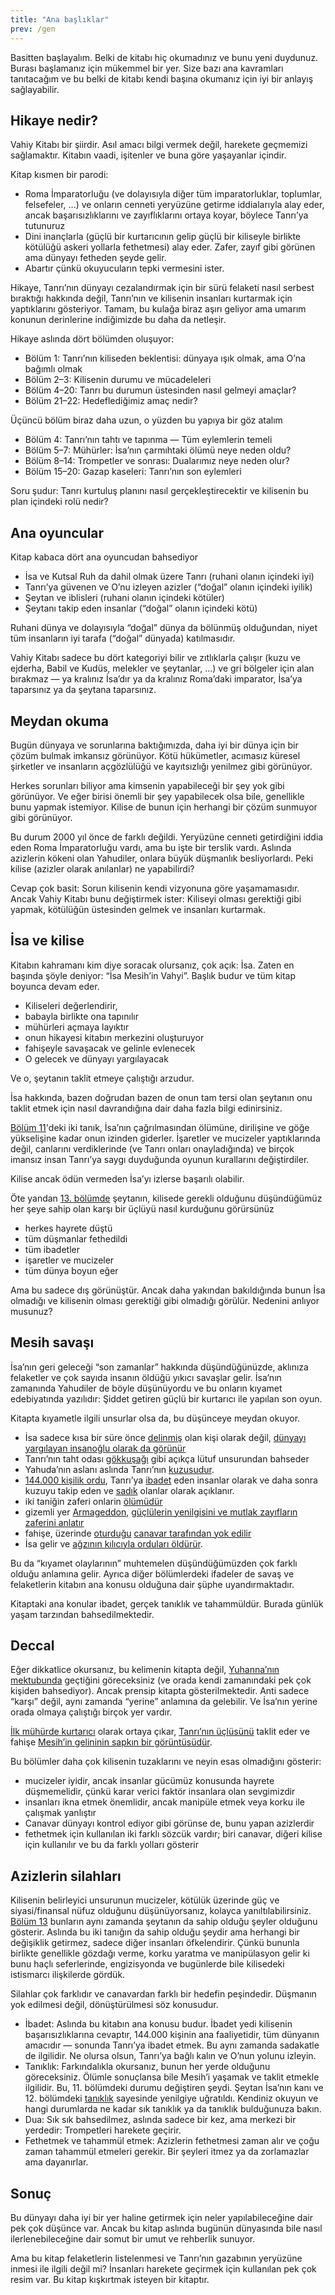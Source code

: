 ```yaml
---
title: "Ana başlıklar"
prev: /gen
---
```



Basitten başlayalım. Belki de kitabı hiç okumadınız ve bunu yeni duydunuz. Burası başlamanız için mükemmel bir yer. Size bazı ana kavramları tanıtacağım ve bu belki de kitabı kendi başına okumanız için iyi bir anlayış sağlayabilir.


## Hikaye nedir?

<a name="d821"></a>
Vahiy Kitabı bir şiirdir. Asıl amacı bilgi vermek değil, harekete geçmemizi sağlamaktır. Kitabın vaadi, işitenler ve buna göre yaşayanlar içindir.

Kitap kısmen bir parodi:

- Roma İmparatorluğu (ve dolayısıyla diğer tüm imparatorluklar, toplumlar, felsefeler, …) ve onların cenneti yeryüzüne getirme iddialarıyla alay eder, ancak başarısızlıklarını ve zayıflıklarını ortaya koyar, böylece Tanrı’ya tutunuruz
- Dini inançlarla (güçlü bir kurtarıcının gelip güçlü bir kiliseyle birlikte kötülüğü askeri yollarla fethetmesi) alay eder. Zafer, zayıf gibi görünen ama dünyayı fetheden şeyde gelir.
- Abartır çünkü okuyucuların tepki vermesini ister.


Hikaye, Tanrı’nın dünyayı cezalandırmak için bir sürü felaketi nasıl serbest bıraktığı hakkında değil, Tanrı’nın ve kilisenin insanları kurtarmak için yaptıklarını gösteriyor. Tamam, bu kulağa biraz aşırı geliyor ama umarım konunun derinlerine indiğimizde bu daha da netleşir.

Hikaye aslında dört bölümden oluşuyor:

- Bölüm 1: Tanrı’nın kiliseden beklentisi: dünyaya ışık olmak, ama O’na bağımlı olmak
- Bölüm 2–3: Kilisenin durumu ve mücadeleleri
- Bölüm 4–20: Tanrı bu durumun üstesinden nasıl gelmeyi amaçlar?
- Bölüm 21–22: Hedeflediğimiz amaç nedir?


Üçüncü bölüm biraz daha uzun, o yüzden bu yapıya bir göz atalım

- Bölüm 4: Tanrı’nın tahtı ve tapınma — Tüm eylemlerin temeli
- Bölüm 5–7: Mühürler: İsa’nın çarmıhtaki ölümü neye neden oldu?
- Bölüm 8–14: Trompetler ve sonrası: Dualarımız neye neden olur?
- Bölüm 15–20: Gazap kaseleri: Tanrı’nın son eylemleri


Soru şudur: Tanrı kurtuluş planını nasıl gerçekleştirecektir ve kilisenin bu plan içindeki rolü nedir?


## Ana oyuncular

<a name="f50a"></a>
Kitap kabaca dört ana oyuncudan bahsediyor

- İsa ve Kutsal Ruh da dahil olmak üzere Tanrı (ruhani olanın içindeki iyi)
- Tanrı’ya güvenen ve O’nu izleyen azizler (“doğal” olanın içindeki iyilik)
- Şeytan ve iblisleri (ruhani olanın içindeki kötüler)
- Şeytanı takip eden insanlar (“doğal” olanın içindeki kötü)


Ruhani dünya ve dolayısıyla “doğal” dünya da bölünmüş olduğundan, niyet tüm insanların iyi tarafa (“doğal” dünyada) katılmasıdır.

Vahiy Kitabı sadece bu dört kategoriyi bilir ve zıtlıklarla çalışır (kuzu ve ejderha, Babil ve Kudüs, melekler ve şeytanlar, …) ve gri bölgeler için alan bırakmaz — ya kralınız İsa’dır ya da kralınız Roma’daki imparator, İsa’ya taparsınız ya da şeytana taparsınız.


## Meydan okuma

<a name="de6b"></a>
Bugün dünyaya ve sorunlarına baktığımızda, daha iyi bir dünya için bir çözüm bulmak imkansız görünüyor. Kötü hükümetler, acımasız küresel şirketler ve insanların açgözlülüğü ve kayıtsızlığı yenilmez gibi görünüyor.

Herkes sorunları biliyor ama kimsenin yapabileceği bir şey yok gibi görünüyor. Ve eğer birisi önemli bir şey yapabilecek olsa bile, genellikle bunu yapmak istemiyor. Kilise de bunun için herhangi bir çözüm sunmuyor gibi görünüyor.

Bu durum 2000 yıl önce de farklı değildi. Yeryüzüne cenneti getirdiğini iddia eden Roma İmparatorluğu vardı, ama bu işte bir terslik vardı. Aslında azizlerin kökeni olan Yahudiler, onlara büyük düşmanlık besliyorlardı. Peki kilise (azizler olarak anılanlar) ne yapabilirdi?

Cevap çok basit: Sorun kilisenin kendi vizyonuna göre yaşamamasıdır. Ancak Vahiy Kitabı bunu değiştirmek ister: Kiliseyi olması gerektiği gibi yapmak, kötülüğün üstesinden gelmek ve insanları kurtarmak.


## İsa ve kilise

<a name="8ef9"></a>
Kitabın kahramanı kim diye soracak olursanız, çok açık: İsa. Zaten en başında şöyle deniyor: “İsa Mesih’in Vahyi”. Başlık budur ve tüm kitap boyunca devam eder.

- Kiliseleri değerlendirir,
- babayla birlikte ona tapınılır
- mühürleri açmaya layıktır
- onun hikayesi kitabın merkezini oluşturuyor
- fahişeyle savaşacak ve gelinle evlenecek
- O gelecek ve dünyayı yargılayacak


Ve o, şeytanın taklit etmeye çalıştığı arzudur.

İsa hakkında, bazen doğrudan bazen de onun tam tersi olan şeytanın onu taklit etmek için nasıl davrandığına dair daha fazla bilgi edinirsiniz.

[Bölüm 11](https://www.bibleserver.com/TR/Vahiy11)'deki iki tanık, İsa’nın çağrılmasından ölümüne, dirilişine ve göğe yükselişine kadar onun izinden giderler. İşaretler ve mucizeler yaptıklarında değil, canlarını verdiklerinde (ve Tanrı onları onayladığında) ve birçok imansız insan Tanrı’ya saygı duyduğunda oyunun kurallarını değiştirdiler.

Kilise ancak ödün vermeden İsa’yı izlerse başarılı olabilir.

Öte yandan [13. bölümde](https://www.bibleserver.com/TR/Vahiy13) şeytanın, kilisede gerekli olduğunu düşündüğümüz her şeye sahip olan karşı bir üçlüyü nasıl kurduğunu görürsünüz

- herkes hayrete düştü
- tüm düşmanlar fethedildi
- tüm ibadetler
- i̇şaretler ve muci̇zeler
- tüm dünya boyun eğer


Ama bu sadece dış görünüştür. Ancak daha yakından bakıldığında bunun İsa olmadığı ve kilisenin olması gerektiği gibi olmadığı görülür. Nedenini anlıyor musunuz?


## Mesih savaşı

<a name="64f3"></a>
İsa’nın geri geleceği “son zamanlar” hakkında düşündüğünüzde, aklınıza felaketler ve çok sayıda insanın öldüğü yıkıcı savaşlar gelir. İsa’nın zamanında Yahudiler de böyle düşünüyordu ve bu onların kıyamet edebiyatında yazılıdır: Şiddet getiren güçlü bir kurtarıcı ile yapılan son oyun.

Kitapta kıyametle ilgili unsurlar olsa da, bu düşünceye meydan okuyor.

- İsa sadece kısa bir süre önce [delinmiş](https://www.bibleserver.com/TR/Vahiy1%3A7) olan kişi olarak değil, [dünyayı yargılayan insanoğlu olarak da görünür](https://www.bibleserver.com/TR/Vahiy1%3A12-16)
- Tanrı’nın taht odası [gökkuşağı](https://www.bibleserver.com/TR/Vahiy4%3A3) gibi açıkça lütuf unsurundan bahseder
- Yahuda’nın aslanı aslında Tanrı’nın [kuzusudur](https://www.bibleserver.com/TR/Vahiy5%3A5-6).
- [144.000 kişilik ordu](https://www.bibleserver.com/TR/Vahiy7%3A4-8), Tanrı’ya [ibadet](https://www.bibleserver.com/TR/Vahiy7%3A9-10) eden insanlar olarak ve daha sonra kuzuyu takip eden ve [sadık](https://www.bibleserver.com/TR/Vahiy14%3A1-5) olanlar olarak açıklanır.
- i̇ki̇ taniğin zaferi̇ onlarin [ölümüdür](https://www.bibleserver.com/TR/Vahiy11%3A7-13)
- gizemli yer [Armageddon](https://www.bibleserver.com/TR/Vahiy16%3A14), [güçlülerin yenilgisini ve mutlak zayıfların zaferini anlatır](../../../content/bowls/expl/the-key-to-armageddon)
- fahişe, üzerinde [oturduğu](https://www.bibleserver.com/TR/Vahiy17%3A3) [canavar tarafından yok edilir](https://www.bibleserver.com/TR/Vahiy17%3A16)
- İsa gelir ve [ağzının kılıcıyla orduları öldürür](https://www.bibleserver.com/TR/Vahiy19%3A21).


Bu da “kıyamet olaylarının” muhtemelen düşündüğümüzden çok farklı olduğu anlamına gelir. Ayrıca diğer bölümlerdeki ifadeler de savaş ve felaketlerin kitabın ana konusu olduğuna dair şüphe uyandırmaktadır.

Kitaptaki ana konular ibadet, gerçek tanıklık ve tahammüldür. Burada günlük yaşam tarzından bahsedilmektedir.


## Deccal

<a name="0f8f"></a>
Eğer dikkatlice okursanız, bu kelimenin kitapta değil, [Yuhanna’nın mektubunda](https://www.bibleserver.com/TR/1.Yuhanna2%3A18) geçtiğini göreceksiniz (ve orada kendi zamanındaki pek çok kişiden bahsediyor). Ancak prensip kitapta gösterilmektedir. Anti sadece “karşı” değil, aynı zamanda “yerine” anlamına da gelebilir. Ve İsa’nın yerine orada olmaya çalıştığı birçok yer vardır.

[İlk mühürde kurtarıcı](https://www.bibleserver.com/TR/Vahiy6%3A1-2) olarak ortaya çıkar, [Tanrı’nın üçlüsünü](https://www.bibleserver.com/TR/Vahiy13) taklit eder ve fahişe [Mesih’in gelininin sapkın bir görüntüsüdür](https://www.bibleserver.com/TR/Vahiy17%3A1-6).

Bu bölümler daha çok kilisenin tuzaklarını ve neyin esas olmadığını gösterir:

- muci̇zeler i̇yi̇di̇r, ancak i̇nsanlar gücümüz konusunda hayrete düşmemeli̇di̇r, çünkü karar veri̇ci̇ faktör i̇nsanlara olan sevgi̇mi̇zdi̇r
- insanları ikna etmek önemlidir, ancak manipüle etmek veya korku ile çalışmak yanlıştır
- Canavar dünyayı kontrol ediyor gibi görünse de, bunu yapan azizlerdir
- fethetmek için kullanılan iki farklı sözcük vardır; biri canavar, diğeri kilise için kullanılır ve bu da farklı yolları gösterir



## Azizlerin silahları

<a name="5330"></a>
Kilisenin belirleyici unsurunun mucizeler, kötülük üzerinde güç ve siyasi/finansal nüfuz olduğunu düşünüyorsanız, kolayca yanıltılabilirsiniz. [Bölüm 13](https://www.bibleserver.com/TR/Vahiy13) bunların aynı zamanda şeytanın da sahip olduğu şeyler olduğunu gösterir. Aslında bu iki tanığın da sahip olduğu şeydir ama herhangi bir değişiklik getirmez, sadece diğer insanları öfkelendirir. Çünkü bununla birlikte genellikle gözdağı verme, korku yaratma ve manipülasyon gelir ki bunu haçlı seferlerinde, engizisyonda ve bugünlerde bile kilisedeki istismarcı ilişkilerde gördük.

Silahlar çok farklıdır ve canavardan farklı bir hedefin peşindedir. Düşmanın yok edilmesi değil, dönüştürülmesi söz konusudur.

- İbadet: Aslında bu kitabın ana konusu budur. İbadet yedi kilisenin başarısızlıklarına cevaptır, 144.000 kişinin ana faaliyetidir, tüm dünyanın amacıdır — sonunda Tanrı’ya ibadet etmek. Bu aynı zamanda sadakatle de ilgilidir. Ne olursa olsun, Tanrı’ya bağlı kalın ve O’nun yolunu izleyin.
- Tanıklık: Farkındalıkla okursanız, bunun her yerde olduğunu göreceksiniz. Ölümle sonuçlansa bile Mesih’i yaşamak ve taklit etmekle ilgilidir. Bu, 11. bölümdeki durumu değiştiren şeydi. Şeytan İsa’nın kanı ve 12. bölümdeki [tanıklık](https://www.bibleserver.com/TR/Vahiy12%3A11) sayesinde yenilgiye uğratıldı. Kendiniz okuyun ve hangi durumlarda ne kadar sık tanıklık ya da tanıklık bulduğunuza bakın.
- Dua: Sık sık bahsedilmez, aslında sadece bir kez, ama merkezi bir yerdedir: Trompetleri harekete geçirir.
- Fethetmek ve tahammül etmek: Azizlerin fethetmesi zaman alır ve çoğu zaman tahammül etmeleri gerekir. Bir şeyleri itmez ya da zorlamazlar ama dayanırlar.



## Sonuç

<a name="8e93"></a>
Bu dünyayı daha iyi bir yer haline getirmek için neler yapılabileceğine dair pek çok düşünce var. Ancak bu kitap aslında bugünün dünyasında bile nasıl ilerlenebileceğine dair somut bir umut ve rehberlik sunuyor.

Ama bu kitap felaketlerin listelenmesi ve Tanrı’nın gazabının yeryüzüne inmesi ile ilgili değil mi? İnsanları harekete geçirmek için kullanılan pek çok resim var. Bu kitap kışkırtmak isteyen bir kitaptır.


[](https://github.com/revelation-today/revelation-today/blob/main/exampleSite/content/docs/gen/overview/appl/the-main-topics.tr.md)
